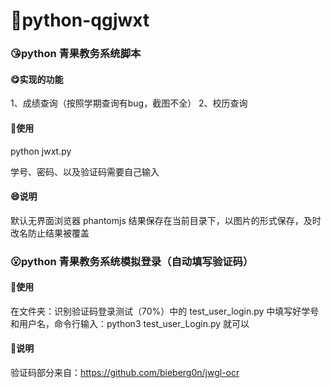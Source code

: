 # 🎁python-qgjwxt

### 😘python 青果教务系统脚本

#### 😋实现的功能

1、成绩查询（按照学期查询有bug，截图不全）
2、校历查询

#### 💖使用

python jwxt.py

学号、密码、以及验证码需要自己输入

#### 😄说明

默认无界面浏览器 phantomjs
结果保存在当前目录下，以图片的形式保存，及时改名防止结果被覆盖



### 😮python 青果教务系统模拟登录（自动填写验证码）

#### 🤪使用

在文件夹：识别验证码登录测试（70%）中的 test_user_login.py 中填写好学号和用户名，命令行输入：python3 test_user_Login.py 就可以

#### 🎈说明

验证码部分来自：https://github.com/bieberg0n/jwgl-ocr
